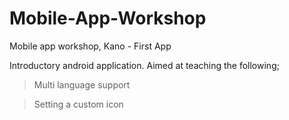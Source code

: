 # Mobile-App-Workshop
Mobile app workshop, Kano - First App

Introductory android application.
Aimed at teaching the following;

  > Multi language support
  
  > Setting a custom icon
